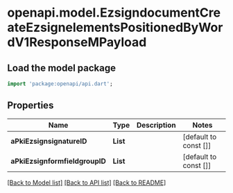 # openapi.model.EzsigndocumentCreateEzsignelementsPositionedByWordV1ResponseMPayload

## Load the model package
```dart
import 'package:openapi/api.dart';
```

## Properties
Name | Type | Description | Notes
------------ | ------------- | ------------- | -------------
**aPkiEzsignsignatureID** | **List<int>** |  | [default to const []]
**aPkiEzsignformfieldgroupID** | **List<int>** |  | [default to const []]

[[Back to Model list]](../README.md#documentation-for-models) [[Back to API list]](../README.md#documentation-for-api-endpoints) [[Back to README]](../README.md)


